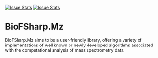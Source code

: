 [![Issue Stats](http://issuestats.com/github/fsprojects/ProjectScaffold/badge/issue)](http://issuestats.com/github/fsprojects/ProjectScaffold)
[![Issue Stats](http://issuestats.com/github/fsprojects/ProjectScaffold/badge/pr)](http://issuestats.com/github/fsprojects/ProjectScaffold)

# BioFSharp.Mz

BioFSharp.Mz aims to be a user-friendly library, offering a variety of implementations of well known or newly developed algorithms associated with the computational analysis of mass spectrometry data.